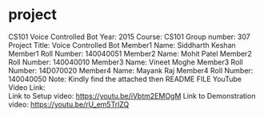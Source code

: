 # project
CS101 Voice Controlled Bot
Year: 2015
Course: CS101
Group number: 307
Project Title: Voice Controlled Bot
Member1 Name: Siddharth Keshan
Member1 Roll Number: 140040051
Member2 Name: Mohit Patel
Member2 Roll Number: 140040010
Member3 Name: Vineet Moghe
Member3 Roll Number: 14D070020
Member4 Name: Mayank Raj 
Member4 Roll Number: 140040050
Note: Kindly find the attached then README FILE
YouTube Video Link:  
Link to Setup video: https://youtu.be/iVbtm2EMOgM
Link to Demonstration video: https://youtu.be/rU_em5TrlZQ
